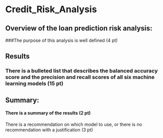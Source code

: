 # Credit_Risk_Analysis

## Overview of the loan prediction risk analysis:
###The purpose of this analysis is well defined (4 pt)

## Results
### There is a bulleted list that describes the balanced accuracy score and the precision and recall scores of all six machine learning models (15 pt)

## Summary:
#### There is a summary of the results (2 pt)
There is a recommendation on which model to use, or there is no recommendation with a justification (3 pt)
